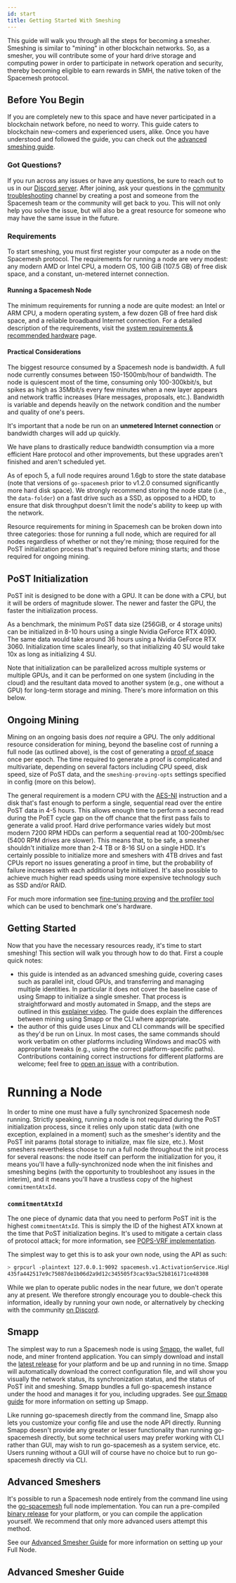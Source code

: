 ```yaml
---
id: start
title: Getting Started With Smeshing
---
```


This guide will walk you through all the steps for becoming a smesher. Smeshing is similar to "mining" in other blockchain networks. So, as a smesher, you will contribute some of your hard drive storage and computing power in order to participate in network operation and security, thereby becoming eligible to earn rewards in SMH, the native token of the Spacemesh protocol.

## Before You Begin

If you are completely new to this space and have never participated in a blockchain network before, no need to worry. This guide caters to blockchain new-comers and experienced users, alike. Once you have understood and followed the guide, you can check out the [advanced smeshing guide](./smesher/advanced.md). 

### Got Questions?

If you run across any issues or have any questions, be sure to reach out to us in our [Discord server](https://discord.gg/mq7KXvzc). After joining, ask your questions in the [community troubleshooting](https://discord.com/channels/623195163510046732/1141736098830229584) channel by creating a post and someone from the Spacemesh team or the community will get back to you. This will not only help you solve the issue, but will also be a great resource for someone who may have the same issue in the future.

### Requirements

To start smeshing, you must first register your computer as a node on the Spacemesh protocol. The requirements for running a node are very modest: any modern AMD or Intel CPU, a modern OS, 100 GiB (107.5 GB) of free disk space, and a constant, un-metered internet connection.

#### Running a Spacemesh Node

The minimum requirements for running a node are quite modest: an Intel or ARM CPU, a modern operating system, a few dozen GB of free hard disk space, and a reliable broadband Internet connection. For a detailed description of the requirements, visit the [system requirements & recommended hardware](./requirements.md) page.

#### Practical Considerations

The biggest resource consumed by a Spacemesh node is bandwidth. A full node currently consumes between 150-1500mb/hour of bandwidth. The node is quiescent most of the time, consuming only 100-300kbit/s, but spikes as high as 35Mbit/s every few minutes when a new layer appears and network traffic increases (Hare messages, proposals, etc.). Bandwidth is variable and depends heavily on the network condition and the number and quality of one's peers.

It's important that a node be run on an **unmetered Internet connection** or bandwidth charges will add up quickly.

We have plans to drastically reduce bandwidth consumption via a more efficient Hare protocol and other improvements, but these upgrades aren't finished and aren't scheduled yet.

As of epoch 5, a full node requires around 1.6gb to store the state database (note that versions of `go-spacemesh` prior to v1.2.0 consumed significantly more hard disk space). We strongly recommend storing the node state (i.e., the `data-folder`) on a fast drive such as a SSD, as opposed to a HDD, to ensure that disk throughput doesn't limit the node's ability to keep up with the network.

Resource requirements for mining in Spacemesh can be broken down into three categories: those for running a full node, which are required for all nodes regardless of whether or not they're mining; those required for the PoST initialization process that's required before mining starts; and those required for ongoing mining.

## PoST Initialization

PoST init is designed to be done with a GPU. It can be done with a CPU, but it will be orders of magnitude slower. The newer and faster the GPU, the faster the initialization process.

As a benchmark, the minimum PoST data size (256GiB, or 4 storage units) can be initialized in 8-10 hours using a single Nvidia GeForce RTX 4090. The same data would take around 36 hours using a Nvidia GeForce RTX 3060. Initialization time scales linearly, so that initializing 40 SU would take 10x as long as initializing 4 SU.

Note that initialization can be parallelized across multiple systems or multiple GPUs, and it can be performed on one system (including in the cloud) and the resultant data moved to another system (e.g., one without a GPU) for long-term storage and mining. There's more information on this below.

## Ongoing Mining

Mining on an ongoing basis does _not_ require a GPU. The only additional resource consideration for mining, beyond the baseline cost of running a full node (as outlined above), is the cost of generating a [proof of space](./../learn/post.md) once per epoch. The time required to generate a proof is complicated and multivariate, depending on several factors including CPU speed, disk speed, size of PoST data, and the `smeshing-proving-opts` settings specified in config (more on this below).

The general requirement is a modern CPU with the [AES-NI](https://en.wikipedia.org/wiki/AES_instruction_set) instruction and a disk that's fast enough to perform a single, sequential read over the entire PoST data in 4-5 hours. This allows enough time to perform a second read during the PoET cycle gap on the off chance that the first pass fails to generate a valid proof. Hard drive performance varies widely but most modern 7200 RPM HDDs can perform a sequential read at 100-200mb/sec (5400 RPM drives are slower). This means that, to be safe, a smesher shouldn't initialize more than 2-4 TB or 8-16 SU on a single HDD. It's certainly possible to initialize more and smeshers with 4TB drives and fast CPUs report no issues generating a proof in time, but the probability of failure increases with each additional byte initialized. It's also possible to achieve much higher read speeds using more expensive technology such as SSD and/or RAID.

For much more information see [fine-tuning proving](./smesher/advanced.md#fine-tuning-proving) and [the profiler tool](https://github.com/spacemeshos/post-rs/blob/main/docs/profiler.md) which can be used to benchmark one's hardware.

## Getting Started

Now that you have the necessary resources ready, it's time to start smeshing! This section will walk you through how to do that. First a couple quick notes:

- this guide is intended as an advanced smeshing guide, covering cases such as parallel init, cloud GPUs, and transferring and managing multiple identities. In particular it does not cover the baseline case of using Smapp to initialize a single smesher. That process is straightforward and mostly automated in Smapp, and the steps are outlined in this [explainer video](https://youtu.be/xwsg7FzuBE0?si=Eing6i_KY7VSE7W4). The guide does explain the differences between mining using Smapp or the CLI where appropriate.
- the author of this guide uses Linux and CLI commands will be specified as they'd be run on Linux. In most cases, the same commands should work verbatim on other platforms including Windows and macOS with appropriate tweaks (e.g., using the correct platform-specific paths). Contributions containing correct instructions for different platforms are welcome; feel free to [open an issue](https://github.com/spacemeshos/wiki/issues) with a contribution.

# Running a Node

In order to mine one must have a fully synchronized Spacemesh node running. Strictly speaking, running a node is not required during the PoST initialization process, since it relies only upon static data (with one exception, explained in a moment) such as the smesher's identity and the PoST init params (total storage to initialize, max file size, etc.). Most smeshers nevertheless choose to run a full node throughout the init process for several reasons: the node itself can perform the initialization for you, it means you'll have a fully-synchronized node when the init finishes and smeshing begins (with the opportunity to troubleshoot any issues in the interim), and it means you'll have a trustless copy of the highest `commitmentAtxId`.

### `commitmentAtxId`

The one piece of dynamic data that you need to perform PoST init is the highest `commitmentAtxId`. This is simply the ID of the highest ATX known at the time that PoST initialization begins. It's used to mitigate a certain class of protocol attack; for more information, see [POPS-VRF implementation](https://github.com/spacemeshos/pm/issues/172).

The simplest way to get this is to ask your own node, using the API as such:

```bash
> grpcurl -plaintext 127.0.0.1:9092 spacemesh.v1.ActivationService.Highest | jq -r '.atx.id.id' | base64 -d | xxd -p -c 64
435fa442517e9c75087de1b06d2a9d12c345505f3cac93ac52b816171ce48308
```

While we plan to operate public nodes in the near future, we don't operate any at present. We therefore strongly encourage you to double-check this information, ideally by running your own node, or alternatively by checking with the community [on Discord](https://chat.spacemesh.io/).

## Smapp

The simplest way to run a Spacemesh node is using [Smapp](https://github.com/spacemeshos/smapp/), the wallet, full node, and miner frontend application. You can simply download and install the [latest release](https://github.com/spacemeshos/smapp/releases) for your platform and be up and running in no time. Smapp will automatically download the correct configuration file, and will show you visually the network status, its synchronization status, and the status of PoST init and smeshing. Smapp bundles a full go-spacemesh instance under the hood and manages it for you, including upgrades. See [our Smapp guide](start/smapp/install) for more information on setting up Smapp.

Like running go-spacemesh directly from the command line, Smapp also lets you customize your config file and use the node API directly. Running Smapp doesn't provide any greater or lesser functionality than running go-spacemesh directly, but some technical users may prefer working with CLI rather than GUI, may wish to run go-spacemesh as a system service, etc. Users running without a GUI will of course have no choice but to run go-spacemesh directly via CLI.


## Advanced Smeshers

It's possible to run a Spacemesh node entirely from the command line using the [go-spacemesh](https://github.com/spacemeshos/go-spacemesh) full node implementation. You can run a pre-compiled [binary release](https://github.com/spacemeshos/go-spacemesh/releases) for your platform, or you can compile the application yourself. We recommend that only more advanced users attempt this method.

See our [Advanced Smesher Guide](./smesher/setup.md) for more information on setting up your Full Node.

## Advanced Smesher Guide
